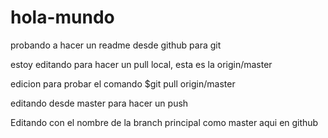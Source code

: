 # hola-mundo
probando a hacer un readme desde github para git

estoy editando para hacer un pull local, esta es la origin/master

edicion para probar el comando $git pull origin/master

editando desde master para hacer un push

Editando con el nombre de la branch principal como master aqui en github
